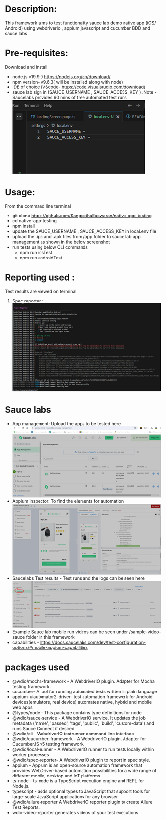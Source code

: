 # Description: 
This framework aims to test functionality sauce lab demo native app (iOS/ Android) using webdriverio , appium javascript and cucumber BDD and sauce labs 

# Pre-requisites:
Download and install  
- node.js  v19.9.0  https://nodejs.org/en/download/
- npm version- v9.6.3( will be installed along with node)
- IDE of choice (VScode- https://code.visualstudio.com/download) 
- sauce lab sign in (SAUCE_USERNAME , SAUCE_ACCESS_KEY ) .Note - Saucelabs provides 60 mins of free automated test runs
![alt text](image-5.png) 

# Usage:
From the command line terminal 
- git clone https://github.com/SangeethaEaswaran/native-app-testing
- cd native-app-testing
- npm install 
- update the SAUCE_USERNAME , SAUCE_ACCESS_KEY in local.env file 
- upload the .ipa and .apk files from /app folder to sauce lab app management as shown in the below screenshot 
- run tests using below CLI commands 
    - npm run iosTest 
    - npm run androidTest

# Reporting used :
Test results are viewed on terminal
1. Spec reporter : 
![alt text](image-4.png)

# Sauce labs 
- App management: Upload the apps to be tested here 
 ![alt text](image.png)
- Appium inspector: To find the elements for automation 
![alt text](image-1.png)
- Saucelabs Test results - Test runs and the logs can be seen here 
 ![alt text](image-3.png)
- Example Sauce lab mobile run videos can be seen under /sample-video-sauce folder in this framework
- capabilities - https://docs.saucelabs.com/dev/test-configuration-options/#mobile-appium-capabilities



# packages used
- @wdio/mocha-framework - A WebdriverIO plugin. Adapter for Mocha testing framework.
- cucumber- A tool for running automated tests written in plain language
- appium-uiautomator2-driver-  test automation framework for Android devices(emulators, real device)  automates native, hybrid and mobile web apps
- @types/node - This package contains type definitions for node 
- @wdio/sauce-service - A WebdriverIO service. It updates the job metadata ('name', 'passed', 'tags', 'public', 'build', 'custom-data') and runs Sauce Connect if desired
- @wdio/cli - WebdriverIO testrunner command line interface
- @wdio/cucumber-framework - A WebdriverIO plugin. Adapter for CucumberJS v5 testing framework.
- @wdio/local-runner - A WebdriverIO runner to run tests locally within worker processes
- @wdio/spec-reporter- A WebdriverIO plugin to report in spec style.
- appium - Appium is an open-source automation framework that provides WebDriver-based automation possibilities for a wide range of different mobile, desktop and IoT platforms
- ts-node - ts-node is a TypeScript execution engine and REPL for Node.js.
- typescript - adds optional types to JavaScript that support tools for large-scale JavaScript applications for any browser
- @wdio/allure-reporter A WebdriverIO reporter plugin to create Allure Test Reports.
- wdio-video-reporter  generates videos of your test executions
